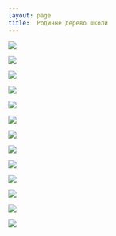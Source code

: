 ```yaml
---
layout: page
title:  Родинне дерево школи
---
```

![](/assets/tiger-1428992175.jpg)

![](/assets/tiger-1428992244.jpg)

![](/assets/tiger-1428992256.jpg)

![](/assets/tiger-1428992305.jpg)

![](/assets/tiger-1428992329.jpg)

![](/assets/tiger-1428992353.jpg)

![](/assets/tiger-1428992375.jpg)

![](/assets/tiger-1428992485.jpg)

![](/assets/tiger-1428992509.jpg)

![](/assets/tiger-1428992534.jpg)

![](/assets/tiger-1428992558.jpg)

![](/assets/tiger-1428992877.jpg)

![](/assets/tiger-1428992946.jpg)